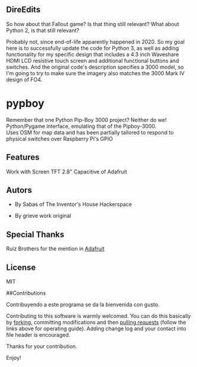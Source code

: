## DireEdits 
So how about that Fallout game? Is that thing still relevant? What about Python 2, is that still relevant?

Probably not, since end-of-life apparently happened in 2020. So my goal here is to successfully update the code for Python 3, as well as adding functionality for my specific design that includes a 4.3 inch Waveshare HDMI LCD resistive touch screen and additional functional buttons and switches. And the original code's description specifies a 3000 model, so I'm going to try to make sure the imagery also matches the 3000 Mark IV design of FO4.



pypboy
======
Remember that one Python Pip-Boy 3000 project? Neither do we!<br>
Python/Pygame interface, emulating that of the Pipboy-3000.<br> 
Uses OSM for map data and has been partially tailored to respond to physical switches over Raspberry Pi's GPIO<br>

## Features

Work with Screen TFT 2.8" Capacitive of Adafruit<br>

## Autors

* By Sabas of The Inventor's House Hackerspace

* By grieve work original<br>

## Special Thanks

Ruiz Brothers for the mention in [Adafruit](https://learn.adafruit.com/raspberry-pi-pipboy-3000/overview) 

## License
MIT

##Contributions

Contribuyendo a este programa se da la bienvenida con gusto.<br>

Contributing to this software is warmly welcomed. You can do this basically by [forking](https://help.github.com/articles/fork-a-repo), committing modifications and then [pulling requests](https://help.github.com/articles/using-pull-requests) (follow the links above for operating guide). Adding change log and your contact into file header is encouraged.<br>

Thanks for your contribution.

Enjoy!
